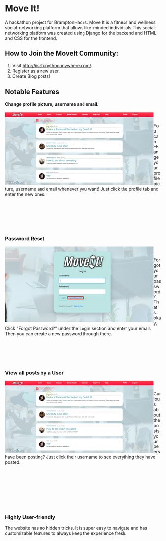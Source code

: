 # Move It!
A hackathon project for BramptonHacks. Move It is a fitness and wellness social-networking platform that allows like-minded individuals 
This social-networking platform was created using Django for the backend and HTML and CSS for the frontend.

## How to Join the MoveIt Community:
  1. Visit http://iissh.pythonanywhere.com/.
  2. Register as a new user.
  3. Create Blog posts!

## Notable Features
#### Change profile picture, username and email.
<img align="left" src="media/img/other/viewpostsbyusers.gif"/> <br/> <br/> You can change your profile picture, username and email whenever you want! Just click the profile tab and enter the new ones.
<br/> <br/> <br/> <br/> <br/> <br/> <br/> 
### Password Reset 
<img align="left" src="media/img/other/passwordreset.png" width="480" height="auto"/> <br/> <br/> Forgot your password? That's okay, Click "Forgot Password?" under the Login section and enter your email. Then you can create a new password through there.
<br/> <br/> <br/> <br/> <br/> <br/> 
### View all posts by a User 
<img align="left" src="media/img/other/viewpostsbyusers.gif"/> <br/> <br/> Curious about the posts your peers have been posting? Just click their username to see everything they have posted.
<br/> <br/> <br/> <br/> <br/> <br/> <br/> <br/> <br/> 
### Highly User-friendly 
The website has no hidden tricks. It is super easy to navigate and has customizable features to always keep the experience fresh.


